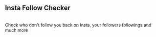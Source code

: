 ## Insta Follow Checker
<br/>
Check who don't follow you back on Insta, your followers followings and much more
